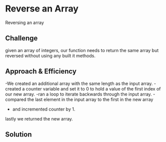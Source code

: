 # Reverse an Array
Reversing an array 

## Challenge
given an array of integers, our function needs to return the same array but reversed without using any built it methods.

## Approach & Efficiency
-We created an additional array with the same length as the input array.
-created a counter variable and set it to 0 to hold a value of the first index of our new array.
-ran a loop to iterate backwards through the input array. 
-compared the last element in the input array to the first in the new array 
- and incremented counter by 1.

lastly we returned the new array.
## Solution


 